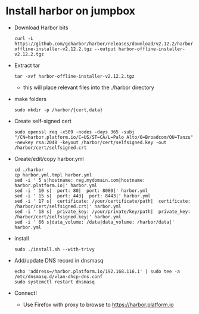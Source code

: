 # Install harbor on jumpbox

* Download Harbor bits
  ```
  curl -L https://github.com/goharbor/harbor/releases/download/v2.12.2/harbor-offline-installer-v2.12.2.tgz --output harbor-offline-installer-v2.12.2.tgz
  ```

* Extract tar
  ```
  tar -xvf harbor-offline-installer-v2.12.2.tgz
  ```
  * this will place relevant files into the ./harbor directory

* make folders
  ```
  sudo mkdir -p /harbor/{cert,data}
  ```

* Create self-signed cert
  ```
  sudo openssl req -x509 -nodes -days 365 -subj "/CN=harbor.platform.io/C=US/ST=CA/L=Palo Alto/O=Broadcom/OU=Tanzu" -newkey rsa:2048 -keyout /harbor/cert/selfsigned.key -out /harbor/cert/selfsigned.crt
  ```

* Create/edit/copy harbor.yml
  ```
  cd ./harbor
  cp harbor.yml.tmpl harbor.yml
  sed -i ' 5 s|hostname: reg.mydomain.com|hostname: harbor.platform.io|' harbor.yml
  sed -i ' 10 s|  port: 80|  port: 8080|' harbor.yml
  sed -i ' 15 s|  port: 443|  port: 8443|' harbor.yml
  sed -i ' 17 s|  certificate: /your/certificate/path|  certificate: /harbor/cert/selfsigned.crt|' harbor.yml
  sed -i ' 18 s|  private_key: /your/private/key/path|  private_key: /harbor/cert/selfsigned.key|' harbor.yml
  sed -i ' 66 s|data_volume: /data|data_volume: /harbor/data|' harbor.yml
  ```

* install
  ```
  sudo ./install.sh --with-trivy
  ```

* Add/update DNS record in dnsmasq
  ```
  echo 'address=/harbor.platform.io/192.168.116.1' | sudo tee -a /etc/dnsmasq.d/vlan-dhcp-dns.conf
  sudo systemctl restart dnsmasq
  ```

* Connect!
  * Use Firefox with proxy to browse to https://harbor.platform.io
